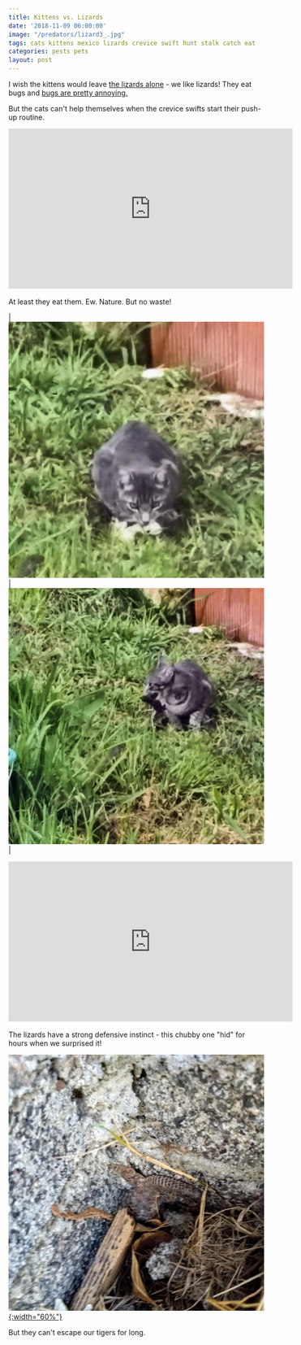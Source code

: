 ```yaml
---
title: Kittens vs. Lizards
date: '2018-11-09 06:00:00'
image: "/predators/lizard3_.jpg"
tags: cats kittens mexico lizards crevice swift hunt stalk catch eat
categories: pests pets
layout: post
---
```


I wish the kittens would leave [the lizards alone](http://localhost:4000/2018/11/06/lizard-gallery/) - we like lizards! They eat bugs and [bugs are pretty annoying.](https://reverdecer.annalisagross.com/2018/08/10/cut-out-the-middle-man/)

But the cats can't help themselves when the crevice swifts start their push-up routine.

<iframe width="560" height="315" src="https://www.youtube-nocookie.com/embed/IV4q74d0zU4" frameborder="0" allow="autoplay; encrypted-media" allowfullscreen></iframe>

At least they eat them. Ew. Nature. But no waste!

| [![](/images/gris_lizard_.jpg)](/images/gris_lizard.jpg) | [![](/images/gris_lizard2_.jpg)](/images/gris_lizard2.jpg) |

<iframe width="560" height="315" src="https://www.youtube-nocookie.com/embed/zHa8uNf8BOY" frameborder="0" allow="autoplay; encrypted-media" allowfullscreen></iframe>

The lizards have a strong defensive instinct - this chubby one "hid" for hours when we surprised it!

[![](/images/predators/lizard_hides_.jpg){:width="60%"}](/images/predators/lizard_hides.jpg)

But they can't escape our tigers for long.